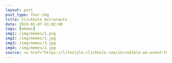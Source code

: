 ```yaml
---
layout: post
post_type: four-img
title: Clickhole Astronauts
date: 2019-02-07 01:02:00
tags: [memes]
img1: /img/memes/1.png
img2: /img/memes/1.jpg
img3: /img/memes/3.jpg
img4: /img/memes/2.jpg
source: <a href="https://lifestyle.clickhole.com/incredible-we-asked-these-astronauts-what-it-s-like-to-1825124428" target="_blank" rel="nofollow">Clickhole</a>
---
```

